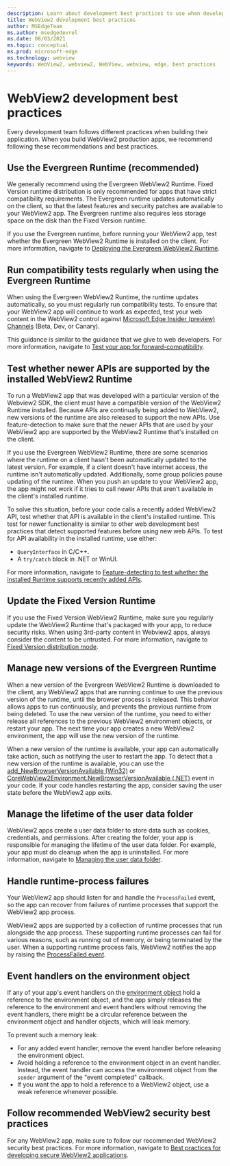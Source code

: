 ```yaml
---
description: Learn about development best practices to use when developing your WebView2 application.
title: WebView2 development best practices
author: MSEdgeTeam
ms.author: msedgedevrel
ms.date: 08/03/2021
ms.topic: conceptual
ms.prod: microsoft-edge
ms.technology: webview
keywords: WebView2, webview2, WebView, webview, edge, best practices
---
```

# WebView2 development best practices

Every development team follows different practices when building their application.  When you build WebView2 production apps, we recommend following these recommendations and best practices.


## Use the Evergreen Runtime (recommended)

We generally recommend using the Evergreen WebView2 Runtime.  Fixed Version runtime distribution is only recommended for apps that have strict compatibility requirements.  The Evergreen runtime updates automatically on the client, so that the latest features and security patches are available to your WebView2 app.  The Evergreen runtime also requires less storage space on the disk than the Fixed Version runtime.

If you use the Evergreen runtime, before running your WebView2 app, test whether the Evergreen WebView2 Runtime is installed on the client.  For more information, navigate to [Deploying the Evergreen WebView2 Runtime][Webview2ConceptsDistributionDeployingEvergreenWebview2Runtime].


## Run compatibility tests regularly when using the Evergreen Runtime

When using the Evergreen WebView2 Runtime, the runtime updates automatically, so you must regularly run compatibility tests.  To ensure that your WebView2 app will continue to work as expected, test your web content in the WebView2 control against [Microsoft Edge Insider (preview) Channels][MicrosoftedgeinsiderDownload] (Beta, Dev, or Canary).

This guidance is similar to the guidance that we give to web developers.  For more information, navigate to [Test your app for forward-compatibility][Webview2ConceptsDistributionStayCompatibleEvergreenMode].


## Test whether newer APIs are supported by the installed WebView2 Runtime

<!-- the main section about QueryInterface is in versioning.md; this section should be only a couple paragraphs -->

To run a WebView2 app that was developed with a particular version of the Webview2 SDK, the client must have a compatible version of the WebView2 Runtime installed.  Because APIs are continually being added to WebView2, new versions of the runtime are also released to support the new APIs.  Use feature-detection to make sure that the newer APIs that are used by your WebView2 app are supported by the WebView2 Runtime that's installed on the client.

If you use the Evergreen WebView2 Runtime, there are some scenarios where the runtime on a client hasn't been automatically updated to the latest version.  For example, if a client doesn't have internet access, the runtime isn't automatically updated.  Additionally, some group policies pause updating of the runtime.  When you push an update to your WebView2 app, the app might not work if it tries to call newer APIs that aren't available in the client's installed runtime.

To solve this situation, before your code calls a recently added WebView2 API, test whether that API is available in the client's installed runtime.  This test for newer functionality is similar to other web development best practices that detect supported features before using new web APIs.  To test for API availability in the installed runtime, use either:

*   `QueryInterface` in C/C++.
*   A `try/catch` block in .NET or WinUI.

For more information, navigate to [Feature-detecting to test whether the installed Runtime supports recently added APIs][Webview2ConceptsVersioningDetermineWebview2RuntimeRequirement].


## Update the Fixed Version Runtime

If you use the Fixed Version WebView2 Runtime, make sure you regularly update the WebView2 Runtime that's packaged with your app, to reduce security risks.  When using 3rd-party content in Webview2 apps, always consider the content to be untrusted.  For more information, navigate to [Fixed Version distribution mode][Webview2ConceptsDistributionFixedVersionDistributionMode].


## Manage new versions of the Evergreen Runtime

When a new version of the Evergreen WebView2 Runtime is downloaded to the client, any WebView2 apps that are running continue to use the previous version of the runtime, until the browser process is released.  This behavior allows apps to run continuously, and prevents the previous runtime from being deleted.  To use the new version of the runtime, you need to either release all references to the previous WebView2 environment objects, or restart your app.  The next time your app creates a new WebView2 environment, the app will use the new version of the runtime.

When a new version of the runtime is available, your app can automatically take action, such as notifying the user to restart the app.  To detect that a new version of the runtime is available, you can use the [add_NewBrowserVersionAvailable (Win32)][Webview2ReferenceaddNewBrowserVersionAvailable] or [CoreWebView2Environment.NewBrowserVersionAvailable (.NET)][Webview2ReferenceNewBrowserVersionAvailable] event in your code.  If your code handles restarting the app, consider saving the user state before the WebView2 app exits.

<!-- are the Ref links enough, or link to a regular article or article subsection? -->


## Manage the lifetime of the user data folder

WebView2 apps create a user data folder to store data such as cookies, credentials, and permissions.  After creating the folder, your app is responsible for managing the lifetime of the user data folder.  For example, your app must do cleanup when the app is uninstalled.  For more information, navigate to [Managing the user data folder][Webview2ConceptsUserDataFolder].


## Handle runtime-process failures

Your WebView2 app should listen for and handle the `ProcessFailed` event, so the app can recover from failures of runtime processes that support the WebView2 app process.

WebView2 apps are supported by a collection of runtime processes that run alongside the app process.  These supporting runtime processes can fail for various reasons, such as running out of memory, or being terminated by the user.  When a supporting runtime process fails, WebView2 notifies the app by raising the [ProcessFailed event][WebView2ProcessFailedEvent].

<!-- is the Ref link enough, or link to a long section in regular docs? -->

## Event handlers on the environment object

If any of your app's event handlers on the [environment object][CreateCoreWebView2Environment] hold a reference to the environment object, and the app simply releases the reference to the environment and event handlers without removing the event handlers, there might be a circular reference between the environment object and handler objects, which will leak memory.

To prevent such a memory leak:
*  For any added event handler, remove the event handler before releasing the environment object.
*  Avoid holding a reference to the environment object in an event handler.  Instead, the event handler can access the environment object from the `sender` argument of the "event completed" callback.
*  If you want the app to hold a reference to a WebView2 object, use a weak reference whenever possible.


## Follow recommended WebView2 security best practices

For any WebView2 app, make sure to follow our recommended WebView2 security best practices.  For more information, navigate to [Best practices for developing secure WebView2 applications][Webview2ConceptsSecurity].


<!-- links -->
[Webview2ConceptsDistributionDeployingEvergreenWebview2Runtime]: ../concepts/distribution.md#deploying-the-evergreen-webview2-runtime "Deploying the Evergreen WebView2 Runtime - Distribute a WebView2 app and the WebView2 Runtime | Microsoft Docs"
[Webview2ConceptsDistributionFixedVersionDistributionMode]: ../concepts/distribution.md#details-about-the-fixed-version-runtime-distribution-mode "Details about the Fixed Version Runtime distribution mode - Distribute a WebView2 app and the WebView2 Runtime | Microsoft Docs"
[Webview2ConceptsDistributionStayCompatibleEvergreenMode]: ../concepts/distribution.md#test-your-app-for-forward-compatibility "Test your app for forward-compatibility - Distribute a WebView2 app and the WebView2 Runtime | Microsoft Docs"
[Webview2ConceptsSecurity]: ../concepts/security.md "Best practices for developing secure WebView2 applications | Microsoft Docs"
[Webview2ConceptsUserDataFolder]: ../concepts/user-data-folder.md "Manage the user data folder | Microsoft Docs"
[Webview2ConceptsVersioningDetermineWebview2RuntimeRequirement]: ../concepts/versioning.md#feature-detecting-to-test-whether-the-installed-runtime-supports-recently-added-apis "Feature-detecting to test whether the installed Runtime supports recently added APIs - Understand WebView2 SDK versions | Microsoft Docs"
[Webview2GetStartedWin32]: ../get-started/win32.md "Get started with WebView2 | Microsoft Docs"
[Webview2GetStartedWinforms]: ../get-started/winforms.md "Get started with WebView2 in Windows Forms | Microsoft Docs"
[Webview2GetStartedWinui]: ../get-started/winui.md "Get started with WebView2 in WinUI 3 (Preview) | Microsoft Docs"
[Webview2GetStartedWpf]: ../get-started/wpf.md "Get started with WebView2 in WPF | Microsoft Docs"
<!-- external links -->
[Webview2ReferenceaddNewBrowserVersionAvailable]: /microsoft-edge/webview2/reference/win32/icorewebview2environment#add_newbrowserversionavailable "add_NewBrowserVersionAvailable | Microsoft Docs"

[Webview2ReferenceNewBrowserVersionAvailable]: /dotnet/api/microsoft.web.webview2.core.corewebview2environment.newbrowserversionavailable "CoreWebView2Environment.NewBrowserVersionAvailable Event | Microsoft Docs"
[WebView2ProcessFailedEvent]: /microsoft-edge/webview2/reference/win32/icorewebview2processfailedeventargs "ICoreWebView2ProcessFailedEventArgs | Microsoft Docs"

[MicrosoftedgeinsiderDownload]: https://www.microsoftedgeinsider.com/download "Download Microsoft Edge Insider Channels"

[CreateCoreWebView2Environment]: /microsoft-edge/webview2/reference/win32/webview2-idl?view=webview2-1.0.961.33#createcorewebview2environment "CreateCoreWebView2Environment | Microsoft Docs"
